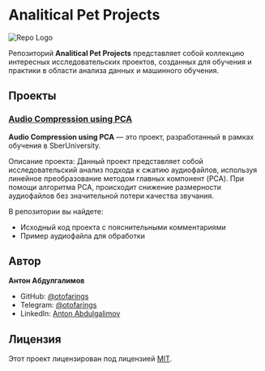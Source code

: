 # Analitical Pet Projects

![Repo Logo](https://images.paramount.tech/uri/mgid:arc:imageassetref:shared.southpark.nordics:f828643f-8e52-4037-84e5-c672bef9fcbe?quality=0.7&gen=ntrn&legacyStatusCode=true)

Репозиторий **Analitical Pet Projects** представляет собой коллекцию интересных исследовательских проектов, созданных для обучения и практики в области анализа данных и машинного обучения. 

## Проекты

### [Audio Compression using PCA](https://github.com/otofarings/analytical_pet_projects/blob/44fc00e7735bbdd13b1e951ebce9b60a41f0e709/sberuniversity/Audio%20Compression%20using%20PCA.ipynb)

**Audio Compression using PCA** — это проект, разработанный в рамках обучения в SberUniversity. 

Описание проекта: Данный проект представляет собой исследовательский анализ подхода к сжатию аудиофайлов, используя линейное преобразование методом главных компонент (PCA). При помощи алгоритма PCA, происходит снижение размерности аудиофайлов без значительной потери качества звучания.

В репозитории вы найдете:
- Исходный код проекта с пояснительными комментариями
- Пример аудиофайла для обработки


## Автор

**Антон Абдулгалимов**

- GitHub: [@otofarings](https://github.com/otofarings)
- Telegram: [@otofarings](https://t.me/otofarings)
- LinkedIn: [Anton Abdulgalimov](https://linkedin.com/in/anton-abdulgalimov-b264a3203)

## Лицензия

Этот проект лицензирован под лицензией [MIT](https://opensource.org/licenses/MIT).
